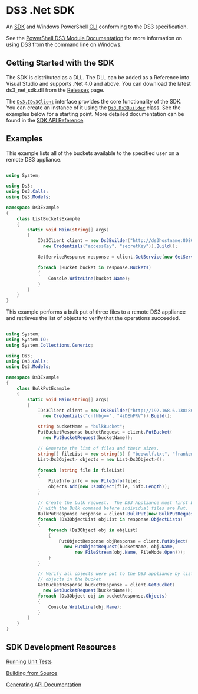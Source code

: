 # DS3 .Net SDK

An [SDK](http://en.wikipedia.org/wiki/Software_development_kit) and Windows PowerShell [CLI](http://en.wikipedia.org/wiki/Command-line_interface) conforming to the DS3 specification.

See the [PowerShell DS3 Module Documentation](../../wiki/PowerShell-DS3-Module) for more information on using DS3 from the command line on Windows.

## Getting Started with the SDK

The SDK is distributed as a DLL.  The DLL can be added as a Reference into Visual Studio and supports .Net 4.0 and above. You can download the latest ds3_net_sdk.dll from the [Releases](../../releases) page.

The [`Ds3.IDs3Client`](http://spectralogic.github.io/ds3_net_sdk/interface_ds3_1_1_i_ds3_client.html) interface provides the core functionality of the SDK. You can create an instance of it using the [`Ds3.Ds3Builder`](http://spectralogic.github.io/ds3_net_sdk/class_ds3_1_1_ds3_builder.html) class. See the examples below for a starting point. More detailed documentation can be found in the [SDK API Reference](http://spectralogic.github.io/ds3_net_sdk/annotated.html).

## Examples

This example lists all of the buckets available to the specified user on a remote DS3 appliance.

```csharp

using System;

using Ds3;
using Ds3.Calls;
using Ds3.Models;

namespace Ds3Example
{
    class ListBucketsExample
    {
        static void Main(string[] args)
        {
            IDs3Client client = new Ds3Builder("http://ds3hostname:8080",
              new Credentials("accessKey", "secretKey")).Build();

            GetServiceResponse response = client.GetService(new GetServiceRequest());

            foreach (Bucket bucket in response.Buckets)
            {
                Console.WriteLine(bucket.Name);
            }
        }
    }
}

```

This example performs a bulk put of three files to a remote DS3 appliance and retrieves the list of objects to verify that the operations succeeded.

```csharp

using System;
using System.IO;
using System.Collections.Generic;

using Ds3;
using Ds3.Calls;
using Ds3.Models;

namespace Ds3Example
{
    class BulkPutExample
    {
        static void Main(string[] args)
        {
            IDs3Client client = new Ds3Builder("http://192.168.6.138:8080",
              new Credentials("cnlhbg==", "4iDEhFRV")).Build();

            string bucketName = "bulkBucket";
            PutBucketResponse bucketRequest = client.PutBucket(
              new PutBucketRequest(bucketName));

            // Generate the list of files and their sizes.
            string[] fileList = new string[3] { "beowulf.txt", "frankenstein.txt", "ulysses.txt" };
            List<Ds3Object> objects = new List<Ds3Object>();

            foreach (string file in fileList)
            {
                FileInfo info = new FileInfo(file);
                objects.Add(new Ds3Object(file, info.Length));
            }

            // Create the bulk request.  The DS3 Appliance must first be primed
            // with the Bulk command before individual files are Put.
            BulkPutResponse response = client.BulkPut(new BulkPutRequest(bucketName, objects));
            foreach (Ds3ObjectList objList in response.ObjectLists)
            {
                foreach (Ds3Object obj in objList)
                {
                    PutObjectResponse objResponse = client.PutObject(
                      new PutObjectRequest(bucketName, obj.Name,
                          new FileStream(obj.Name, FileMode.Open)));
                }
            }

            // Verify all objects were put to the DS3 appliance by listing all the
            // objects in the bucket    
            GetBucketResponse bucketResponse = client.GetBucket(
              new GetBucketRequest(bucketName));
            foreach (Ds3Object obj in bucketResponse.Objects)
            {
                Console.WriteLine(obj.Name);
            }
        }
    }
}

```

## SDK Development Resources

[Running Unit Tests](../../wiki/Running-Unit-Tests)

[Building from Source](../../wiki/Building-from-Source)

[Generating API Documentation](../../wiki/Documentation-Generation)
